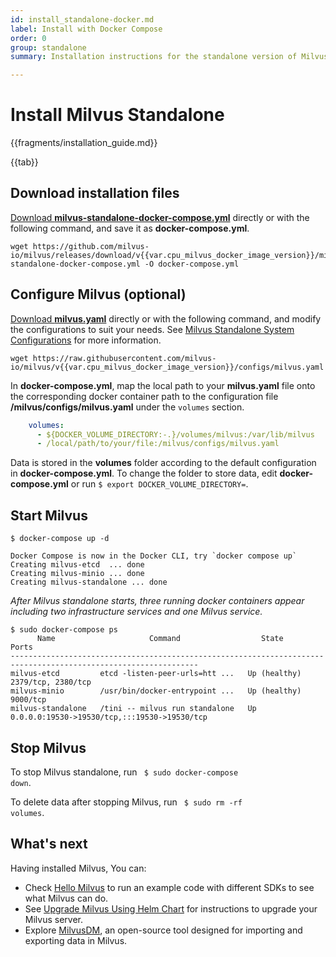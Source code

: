 ```yaml
---
id: install_standalone-docker.md
label: Install with Docker Compose
order: 0
group: standalone
summary: Installation instructions for the standalone version of Milvus.

---
```


# Install Milvus Standalone

{{fragments/installation_guide.md}}

{{tab}}

## Download installation files

[Download **milvus-standalone-docker-compose.yml**](https://github.com/milvus-io/milvus/releases/download/v{{var.cpu_milvus_docker_image_version}}/milvus-standalone-docker-compose.yml) directly or with the following command, and save it as **docker-compose.yml**.

```
wget https://github.com/milvus-io/milvus/releases/download/v{{var.cpu_milvus_docker_image_version}}/milvus-standalone-docker-compose.yml -O docker-compose.yml
```

## Configure Milvus (optional)

[Download **milvus.yaml**](https://raw.githubusercontent.com/milvus-io/milvus/v{{var.cpu_milvus_docker_image_version}}/configs/milvus.yaml) directly or with the following command, and modify the configurations to suit your needs. See [Milvus Standalone System Configurations](configuration_standalone-basic.md) for more information.

```
wget https://raw.githubusercontent.com/milvus-io/milvus/v{{var.cpu_milvus_docker_image_version}}/configs/milvus.yaml
```

In **docker-compose.yml**, map the local path to your **milvus.yaml** file onto the corresponding docker container path to the configuration file **/milvus/configs/milvus.yaml** under the `volumes` section.

```yaml
    volumes:
      - ${DOCKER_VOLUME_DIRECTORY:-.}/volumes/milvus:/var/lib/milvus
      - /local/path/to/your/file:/milvus/configs/milvus.yaml
```

<div class="alert note">
Data is stored in the <b>volumes</b> folder according to the default configuration in <b>docker-compose.yml</b>. To change the folder to store data, edit <b>docker-compose.yml</b> or run <code>$ export DOCKER_VOLUME_DIRECTORY=</code>.
</div>

## Start Milvus

```shell
$ docker-compose up -d
```

```text
Docker Compose is now in the Docker CLI, try `docker compose up`
Creating milvus-etcd  ... done
Creating milvus-minio ... done
Creating milvus-standalone ... done
```

*After Milvus standalone starts, three running docker containers appear including two infrastructure services and one Milvus service.* 

```
$ sudo docker-compose ps
      Name                     Command                  State                          Ports
----------------------------------------------------------------------------------------------------------------
milvus-etcd         etcd -listen-peer-urls=htt ...   Up (healthy)   2379/tcp, 2380/tcp
milvus-minio        /usr/bin/docker-entrypoint ...   Up (healthy)   9000/tcp
milvus-standalone   /tini -- milvus run standalone   Up             0.0.0.0:19530->19530/tcp,:::19530->19530/tcp
```

## Stop Milvus

To stop Milvus standalone, run <code> $ sudo docker-compose down</code>.

To delete data after stopping Milvus, run <code> $ sudo rm -rf  volumes</code>.

## What's next

Having installed Milvus, You can:

- Check [Hello Milvus](example_code.md) to run an example code with different SDKs to see what Milvus can do.
- See [Upgrade Milvus Using Helm Chart](upgrade.md) for instructions to upgrade your Milvus server.
- Explore [MilvusDM](migrate_overview.md), an open-source tool designed for importing and exporting data in Milvus.

